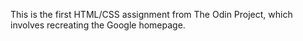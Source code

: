 This  is the first HTML/CSS assignment from The Odin Project, which involves recreating the Google homepage.